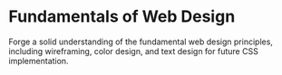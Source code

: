 # Fundamentals of Web Design
Forge a solid understanding of the fundamental web design principles, including wireframing, color design, and text design for future CSS implementation.